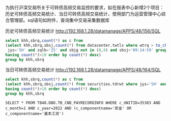  为执行沪深交易所关于可转债高频交易监控的要求，拟在报表中心新增2个项目：历史可转债高频交易统计、当日可转债高频交易统计，使用部门为运营管理中心综合管理部。sql语句如附件，查询集中交易采集数据库



历史可转债高频交易统计 http://192.168.1.28/datamanage/APPS/48/156/SQL

```sql
select khh,sbrq,count(*) as c from 
(select khh,sbrq,sbsj,count(*) from datacenter.twtls where wtrq > to_char(sysdate-90,'yyyymmdd') and 
 jys='SH' and zqlb='Z5' and sbjg not in (8,9) and sbsj>'09:14:59' group by  khh,sbrq,sbsj 
having count(*)>10 order by count(*) desc)
group by khh,sbrq
```

当日可转债高频交易统计 http://192.168.1.28/datamanage/APPS/48/164/SQL

```sql
select khh,sbrq,count(*) as c from 
(select khh,sbrq,sbsj,count(*) from securities.tdrwt where jys='SH' and zqlb='Z5' and sbjg not in (8,9) and sbsj>'09:14:59' group by  khh,sbrq,sbsj 
having count(*)>10 order by count(*) desc)
group by khh,sbrq
```



```
SELECT * FROM TB40.DBO.TB_CNB_PAYRECORDINFO WHERE c_UNITID=35383 AND c_month=1 AND c_year=2022 AND (c_componentname='奖金' OR c_componentname='基本工资') 
```

